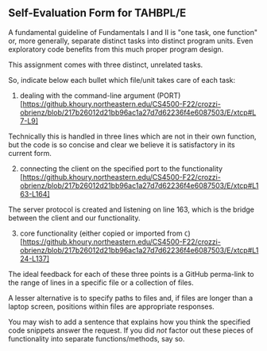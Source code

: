 ## Self-Evaluation Form for TAHBPL/E

A fundamental guideline of Fundamentals I and II is "one task, one
function" or, more generally, separate distinct tasks into distinct
program units. Even exploratory code benefits from this much proper
program design. 

This assignment comes with three distinct, unrelated tasks.

So, indicate below each bullet which file/unit takes care of each task:


1. dealing with the command-line argument (PORT)
[https://github.khoury.northeastern.edu/CS4500-F22/crozzi-obrienz/blob/217b26012d21bb96ac1a27d7d62236f4e6087503/E/xtcp#L7-L9]

Technically this is handled in three lines which are not in their own function, but the code is so concise and clear we believe it is satisfactory in its current form.



2. connecting the client on the specified port to the functionality
[https://github.khoury.northeastern.edu/CS4500-F22/crozzi-obrienz/blob/217b26012d21bb96ac1a27d7d62236f4e6087503/E/xtcp#L163-L164]

The server protocol is created and listening on line 163, which is the
bridge between the client and our functionality.


3. core functionality (either copied or imported from `C`)
[https://github.khoury.northeastern.edu/CS4500-F22/crozzi-obrienz/blob/217b26012d21bb96ac1a27d7d62236f4e6087503/E/xtcp#L124-L137]



The ideal feedback for each of these three points is a GitHub
perma-link to the range of lines in a specific file or a collection of
files.

A lesser alternative is to specify paths to files and, if files are
longer than a laptop screen, positions within files are appropriate
responses.

You may wish to add a sentence that explains how you think the
specified code snippets answer the request. If you did *not* factor
out these pieces of functionality into separate functions/methods, say
so.

